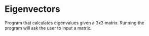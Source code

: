 # Eigenvectors
 Program that calculates eigenvalues given a 3x3 matrix. Running the program will ask the user to input a matrix.
